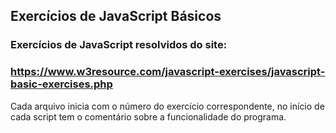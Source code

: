 ## Exercícios de JavaScript Básicos

### Exercícios de JavaScript resolvidos do site:

### **https://www.w3resource.com/javascript-exercises/javascript-basic-exercises.php**

Cada arquivo inicia com o número do exercício correspondente, no início de cada script tem o comentário sobre a funcionalidade do programa.
